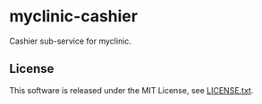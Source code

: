 # myclinic-cashier

Cashier sub-service for myclinic.

## License
This software is released under the MIT License, see [LICENSE.txt](LICENSE.txt).
